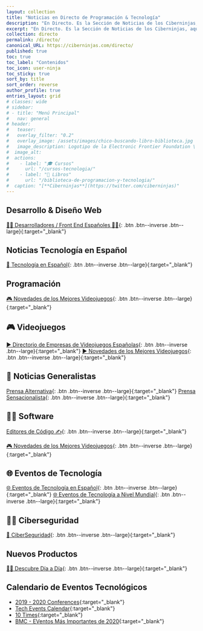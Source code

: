 ```yaml
---
layout: collection
title: "Noticias en Directo de Programación & Tecnología"
description: "En Directo. Es la Sección de Noticias de los Ciberninjas, aquí vas a poder encontrar todas nuestras listas exclusivas de Twitter"
excerpt: "En Directo. Es la Sección de Noticias de los Ciberninjas, aquí vas a poder encontrar todas nuestras listas exclusivas de Twitter"
collection: directo
permalink: /directo/
canonical_URL: https://ciberninjas.com/directo/
published: true
toc: true
toc_label: "Contenidos"
toc_icon: user-ninja
toc_sticky: true
sort_by: title
sort_order: reverse
author_profile: true
entries_layout: grid
# classes: wide
# sidebar:
# - title: "Menú Principal"
#   nav: general
# header:
#   teaser:
#   overlay_filter: "0.2"
#   overlay_image: /assets/images/chico-buscando-libro-biblioteca.jpg
#   image_description: Logotipo de la Electronic Frontier Foundation \ Visto en Ciberninjas
#  image_alt:
#  actions:
#    - label: "🎓 Cursos"
#      url: "/cursos-tecnologia/"
#    - label: "📖 Libros"
#      url: "/biblioteca-de-programacion-y-tecnologia/"
#  caption: "[**Ciberninjas**](https://twitter.com/ciberninjas)"
---
```


## Desarrollo & Diseño Web

[👩‍🎨 Desarrolladores / Front End Españoles 👨‍🎨](https://twitter.com/ciberninjas/lists/dw){: .btn .btn--inverse .btn--large}{:target="_blank"}

## Noticias Tecnología en Español

[📰 Tecnología en Español](https://twitter.com/ciberninjas/lists/tecnolog-a-en-espa-ol){: .btn .btn--inverse .btn--large}{:target="_blank"}

## Programación

[🎮 Novedades de los Mejores Videojuegos](https://twitter.com/ciberninjas/lists/videojuegos1){: .btn .btn--inverse .btn--large}{:target="_blank"}

## 🎮 Videojuegos

[▶ Directorio de Empresas de Videojuegos Españolas](https://twitter.com/ciberninjas/lists/videojuegos-empresas){: .btn .btn--inverse .btn--large}{:target="_blank"} [▶ Novedades de los Mejores Videojuegos](https://twitter.com/ciberninjas/lists/videojuegos1){: .btn .btn--inverse .btn--large}{:target="_blank"}

## 📰 Noticias Generalistas

[Prensa Alternativa](https://twitter.com/ciberninjas/lists/prensa-alternativa){: .btn .btn--inverse .btn--large}{:target="_blank"} [Prensa Sensacionalista](https://twitter.com/ciberninjas/lists/prensa-radios){: .btn .btn--inverse .btn--large}{:target="_blank"}

## 👩‍💻 Software

[Editores de Código ✍](https://twitter.com/ciberninjas/lists/editores-de-c-digo1){: .btn .btn--inverse .btn--large}{:target="_blank"}

[🎮 Novedades de los Mejores Videojuegos](https://twitter.com/ciberninjas/lists/videojuegos1){: .btn .btn--inverse .btn--large}{:target="_blank"}

## 🌐 Eventos de Tecnología

[🌐 Eventos de Tecnología en Español](https://twitter.com/ciberninjas/lists/eventos-tecnolog-a-es1){: .btn .btn--inverse .btn--large}{:target="_blank"} [🌐 Eventos de Tecnología a Nivel Mundial](https://twitter.com/ciberninjas/lists/eventos-tecnol-world){: .btn .btn--inverse .btn--large}{:target="_blank"}

## 👮‍♂️ Ciberseguridad

[🔐 CiberSeguridad](https://twitter.com/ciberninjas/lists/ciberseguridad1){: .btn .btn--inverse .btn--large}{:target="_blank"}

## Nuevos Productos

[👩‍🔬 Descubre Día a Día](https://twitter.com/ciberninjas/lists/descubre-d-a-a-d-a){: .btn .btn--inverse .btn--large}{:target="_blank"}

## Calendario de Eventos Tecnológicos

* [2019 - 2020 Conferences](https://www.cio.com/article/3344362/your-guide-to-top-tech-conferences-2019-2020.html){:target="_blank"}
* [Tech Events Calendar](https://www.information-age.com/tech-events-diary-123471587/){:target="_blank"}
* [10 Times](https://10times.com/technology?month=december){:target="_blank"}
* [BMC - EVentos Más Importantes de 2020](https://www.bmc.com/blogs/tech-it-conferences/){:target="_blank"}